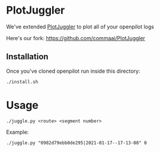 # PlotJuggler
We've extended [PlotJuggler](https://github.com/facontidavide/PlotJuggler) to plot all of your openpilot logs

Here's our fork: https://github.com/commaai/PlotJuggler 

## Installation

Once you've cloned openpilot run inside this directory:

`./install.sh`

# Usage

`./juggle.py <route> <segment number>`

Example:

`./juggle.py "0982d79ebb0de295|2021-01-17--17-13-08" 0`


